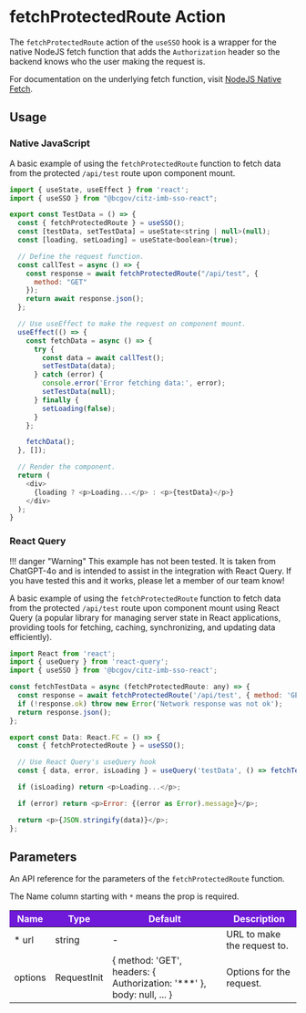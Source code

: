 # fetchProtectedRoute Action 

The `fetchProtectedRoute` action of the `useSSO` hook is a wrapper for the native NodeJS fetch function that adds the `Authorization` header so the backend knows who the user making the request is.

For documentation on the underlying fetch function, visit [NodeJS Native Fetch].

## Usage

### Native JavaScript

A basic example of using the `fetchProtectedRoute` function to fetch data from the protected `/api/test` route upon component mount.

```JavaScript
import { useState, useEffect } from 'react';
import { useSSO } from "@bcgov/citz-imb-sso-react";

export const TestData = () => {
  const { fetchProtectedRoute } = useSSO();
  const [testData, setTestData] = useState<string | null>(null);
  const [loading, setLoading] = useState<boolean>(true);

  // Define the request function.
  const callTest = async () => {
    const response = await fetchProtectedRoute("/api/test", { 
      method: "GET" 
    });
    return await response.json();
  };

  // Use useEffect to make the request on component mount.
  useEffect(() => {
    const fetchData = async () => {
      try {
        const data = await callTest();
        setTestData(data);
      } catch (error) {
        console.error('Error fetching data:', error);
        setTestData(null);
      } finally {
        setLoading(false);
      }
    };

    fetchData();
  }, []);

  // Render the component.
  return (
    <div>
      {loading ? <p>Loading...</p> : <p>{testData}</p>}
    </div>
  );
}
```

### React Query

!!! danger "Warning"
    This example has not been tested. It is taken from ChatGPT-4o and is intended to assist in the integration with React Query. If you have tested this and it works, please let a member of our team know!

A basic example of using the `fetchProtectedRoute` function to fetch data from the protected `/api/test` route upon component mount using React Query (a popular library for managing server state in React applications, providing tools for fetching, caching, synchronizing, and updating data efficiently).

```JavaScript
import React from 'react';
import { useQuery } from 'react-query';
import { useSSO } from '@bcgov/citz-imb-sso-react';

const fetchTestData = async (fetchProtectedRoute: any) => {
  const response = await fetchProtectedRoute('/api/test', { method: 'GET' });
  if (!response.ok) throw new Error('Network response was not ok');
  return response.json();
};

export const Data: React.FC = () => {
  const { fetchProtectedRoute } = useSSO();

  // Use React Query's useQuery hook
  const { data, error, isLoading } = useQuery('testData', () => fetchTestData(fetchProtectedRoute));

  if (isLoading) return <p>Loading...</p>;

  if (error) return <p>Error: {(error as Error).message}</p>;

  return <p>{JSON.stringify(data)}</p>;
};
```

## Parameters

An API reference for the parameters of the `fetchProtectedRoute` function.

The Name column starting with `*` means the prop is required.

<table>
  <!-- Table columns -->
  <thead>
    <tr>
      <th style="background: #6f19d9; color: white;">Name</th>
      <th style="background: #6f19d9; color: white;">Type</th>
      <th style="background: #6f19d9; color: white;">Default</th>
      <th style="background: #6f19d9; color: white;">Description</th>
    </tr>
  </thead>

  <!-- Table rows -->
  <tbody>
  <tr>
      <td>* url</td>
      <td>string</td>
      <td>-</td>
      <td>URL to make the request to.</td>
    </tr>
    <tr>
      <td>options</td>
      <td>RequestInit</td>
      <td>{ method: 'GET', headers: { Authorization: '***' }, body: null, ... }</td>
      <td>Options for the request.</td>
    </tr>
  </tbody>
</table>

<!-- Link References -->
[NodeJS Native Fetch]: https://developer.mozilla.org/en-US/docs/Web/API/fetch
